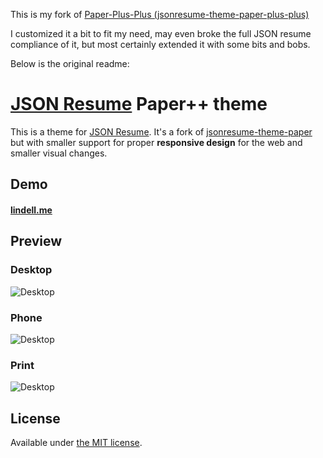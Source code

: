 This is my fork of [Paper-Plus-Plus (jsonresume-theme-paper-plus-plus)](https://github.com/lindell/Paper-Plus-Plus)

I customized it a bit to fit my need, may even broke the full JSON resume compliance of it, but most certainly extended it with some bits and bobs.

Below is the original readme:
# [JSON Resume](http://jsonresume.org/) Paper++ theme

This is a theme for [JSON Resume](http://jsonresume.org/). It's a fork of [jsonresume-theme-paper](https://github.com/TimDaub/jsonresume-theme-paper) but with smaller support for proper **responsive design** for the web and smaller visual changes.

## Demo
#### [lindell.me](http://lindell.me)

## Preview
### Desktop
![Desktop](http://i.imgur.com/k9qpO6U.png)

### Phone
![Desktop](http://i.imgur.com/BBoDaI7.png)

### Print
![Desktop](http://i.imgur.com/0JgaUWO.png)

## License

Available under [the MIT license](http://mths.be/mit).
